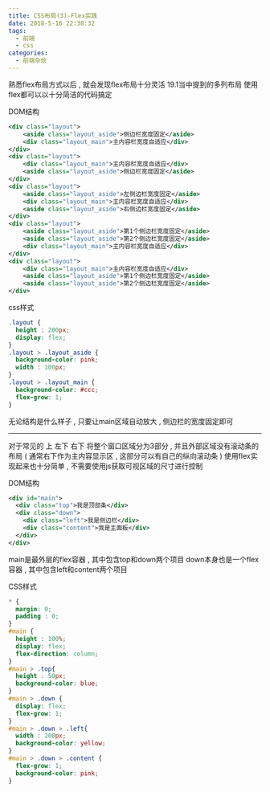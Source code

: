 ```yaml
---
title: CSS布局(3)-Flex实践
date: 2018-5-16 22:38:32
tags: 
  - 前端
  - css
categories: 
  - 前端杂烩
---
```



熟悉flex布局方式以后 , 就会发现flex布局十分灵活
19.1当中提到的多列布局
使用flex都可以以十分简洁的代码搞定
<!-- more -->
DOM结构
```xml
<div class="layout">
    <aside class="layout_aside">侧边栏宽度固定</aside>
    <div class="layout_main">主内容栏宽度自适应</div>
</div>
<div class="layout">
    <div class="layout_main">主内容栏宽度自适应</div>
    <aside class="layout_aside">侧边栏宽度固定</aside>
</div>
<div class="layout">
    <aside class="layout_aside">左侧边栏宽度固定</aside>
    <div class="layout_main">主内容栏宽度自适应</div>
    <aside class="layout_aside">右侧边栏宽度固定</aside>
</div>
<div class="layout">
    <aside class="layout_aside">第1个侧边栏宽度固定</aside>
    <aside class="layout_aside">第2个侧边栏宽度固定</aside>
    <div class="layout_main">主内容栏宽度自适应</div>
</div>
<div class="layout">
    <div class="layout_main">主内容栏宽度自适应</div>
    <aside class="layout_aside">第1个侧边栏宽度固定</aside>
    <aside class="layout_aside">第2个侧边栏宽度固定</aside>
</div>
```

css样式
```css
.layout {
  height : 200px;
  display: flex;
}
.layout > .layout_aside {
  background-color: pink;
  width : 100px;
}
.layout > .layout_main {
  background-color: #ccc;
  flex-grow: 1;
}
```
无论结构是什么样子 , 只要让main区域自动放大 , 侧边栏的宽度固定即可

---
对于常见的 上 左下 右下 将整个窗口区域分为3部分 , 并且外部区域没有滚动条的布局 ( 通常右下作为主内容显示区 , 这部分可以有自己的纵向滚动条 )
使用flex实现起来也十分简单 , 不需要使用js获取可视区域的尺寸进行控制

DOM结构
```xml
<div id="main">
  <div class="top">我是顶部条</div>
  <div class="down">
    <div class="left">我是侧边栏</div>
    <div class="content">我是主面板</div>
  </div>
</div>
```
main是最外层的flex容器 , 其中包含top和down两个项目
down本身也是一个flex容器 , 其中包含left和content两个项目

CSS样式
```css
* {
  margin: 0;
  padding : 0;
}
#main {
  height : 100%;
  display: flex;
  flex-direction: column;
}
#main > .top{
  height : 50px;
  background-color: blue;
}
#main > .down {
  display: flex;
  flex-grow: 1;
}
#main > .down > .left{
  width : 200px;
  background-color: yellow;
}
#main > .down > .content {
  flex-grow: 1;
  background-color: pink;
}
```